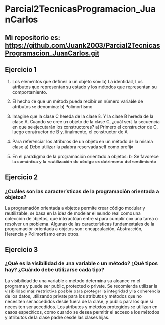 # Parcial2TecnicasProgramacion_JuanCarlos

## Mi repositorio es: https://github.com/Juank2003/Parcial2TecnicasProgramacion_JuanCarlos.git


## Ejercicio 1

1) Los elementos que definen a un objeto son:
b) La identidad, Los atributos que representan su estado y los métodos que representan su comportamiento.

2) El hecho de que un método pueda recibir un número variable de atributos se denomina:
b) Polimorfismo

3) Imagine que la clase C hereda de la clase B. Y la clase B hereda de la clase A. Cuando se cree un objeto de la clase C, ¿cuál será la secuencia en que se ejecutarán los constructores?
a) Primero el constructor de C, luego constructor de B y, finalmente, el constructor de A

4) Para referenciar los atributos de un objeto en un método de la misma clase
a) Debo utilizar la palabra reservada self como prefijo

5) En el paradigma de la programación orientado a objetos:
b) Se favorece la semántica y la reutilización de código en detrimento del rendimiento

## Ejercicio 2
### ¿Cuáles son las características de la programación orientada a objetos?
La programación orientada a objetos permite crear código modular y reutilizable, se basa en la idea de modelar el mundo real como una colección de objetos, que interactúan entre sí para cumplir con una tarea o resolver un problema. Algunas de las características fundamentales de la programación orientada a objetos son: encapsulación, Abstracción, Herencia y Polimorfismo entre otros.

## Ejercicio 3 
### ¿Qué es la visibilidad de una variable o un método? ¿Qué tipos hay? ¿Cuándo debe utilizarse cada tipo?
La visibilidad de una variable o método determina su alcance en el programa y puede ser public, protected o private. Se recomienda utilizar la visibilidad más restrictiva posible para proteger la integridad y la coherencia de los datos, utilizando private para los atributos y métodos que no necesiten ser accedidos desde fuera de la clase, y public para los que sí necesiten ser accedidos. Los atributos y métodos protegidos se utilizan en casos específicos, como cuando se desea permitir el acceso a los métodos y atributos de la clase padre desde las clases hijas.
